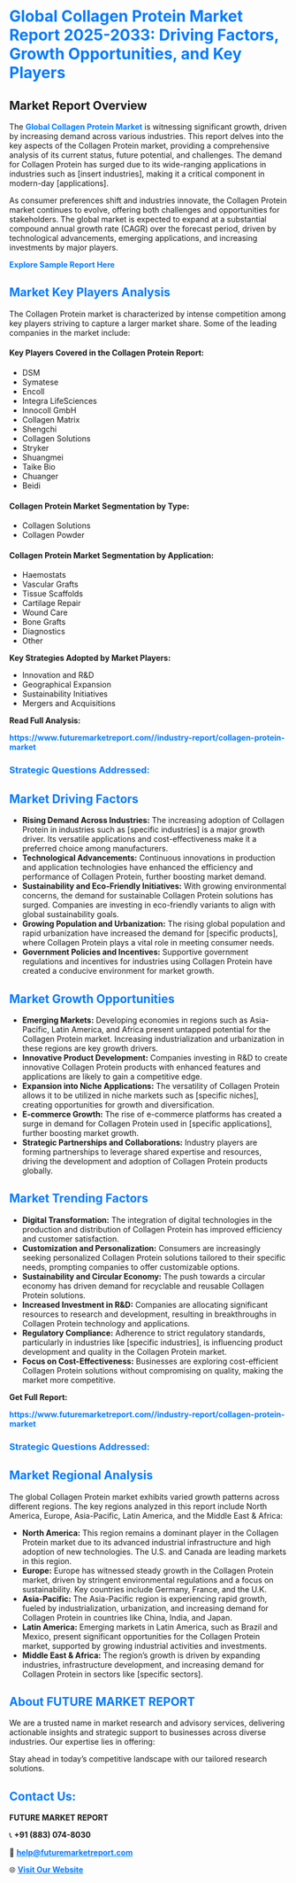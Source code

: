 <h1 style="color: #007BFF;">Global Collagen Protein Market Report 2025-2033: Driving Factors, Growth Opportunities, and Key Players</h1>

<section id="overview">
<h2>Market Report Overview</h2>
<p>The <a href="https://www.futuremarketreport.com//industry-report/collagen-protein-market" style="color: #007BFF; text-decoration: none;"><strong>Global Collagen Protein Market</strong></a> is witnessing significant growth, driven by increasing demand across various industries. This report delves into the key aspects of the Collagen Protein market, providing a comprehensive analysis of its current status, future potential, and challenges. The demand for Collagen Protein has surged due to its wide-ranging applications in industries such as [insert industries], making it a critical component in modern-day [applications].</p>
<p>As consumer preferences shift and industries innovate, the Collagen Protein market continues to evolve, offering both challenges and opportunities for stakeholders. The global market is expected to expand at a substantial compound annual growth rate (CAGR) over the forecast period, driven by technological advancements, emerging applications, and increasing investments by major players.</p>
</section>

<section id="overview">
<p><a href="https://www.futuremarketreport.com//request-sample/reportId=64848" style="color: #007BFF; text-decoration: none;"><strong>Explore Sample Report Here</strong></a></p>
</section>

<section id="key-players">
<h2 style="color: #007BFF;">Market Key Players Analysis</h2>
<p>The Collagen Protein market is characterized by intense competition among key players striving to capture a larger market share. Some of the leading companies in the market include:</p>
<h4>Key Players Covered in the Collagen Protein Report:</h4>
<ul><li>DSM</li><li>Symatese</li><li>Encoll</li><li>Integra LifeSciences</li><li>Innocoll GmbH</li><li>Collagen Matrix</li><li>Shengchi</li><li>Collagen Solutions</li><li>Stryker</li><li>Shuangmei</li><li>Taike Bio</li><li>Chuanger</li><li>Beidi</li></ul>
<h4>Collagen Protein Market Segmentation by Type:</h4>
<ul><li>Collagen Solutions</li><li>Collagen Powder</li></ul>

<h4>Collagen Protein Market Segmentation by Application:</h4>
<ul><li>Haemostats</li><li>Vascular Grafts</li><li>Tissue Scaffolds</li><li>Cartilage Repair</li><li>Wound Care</li><li>Bone Grafts</li><li>Diagnostics</li><li>Other</li></ul>
<p><strong>Key Strategies Adopted by Market Players:</strong></p>
<ul>
<li>Innovation and R&D</li>
<li>Geographical Expansion</li>
<li>Sustainability Initiatives</li>
<li>Mergers and Acquisitions</li>
</ul>
</section>

<section>
<p><strong>Read Full Analysis: </strong></p><a href="https://www.futuremarketreport.com//industry-report/collagen-protein-market" style="color: #007BFF; text-decoration: none;"><strong>https://www.futuremarketreport.com//industry-report/collagen-protein-market</strong></a>
<h3 style="color: #007BFF;">Strategic Questions Addressed:</h3>
</section>

<section id="driving-factors">
<h2 style="color: #007BFF;">Market Driving Factors</h2>
<ul>
<li><strong>Rising Demand Across Industries:</strong> The increasing adoption of Collagen Protein in industries such as [specific industries] is a major growth driver. Its versatile applications and cost-effectiveness make it a preferred choice among manufacturers.</li>
<li><strong>Technological Advancements:</strong> Continuous innovations in production and application technologies have enhanced the efficiency and performance of Collagen Protein, further boosting market demand.</li>
<li><strong>Sustainability and Eco-Friendly Initiatives:</strong> With growing environmental concerns, the demand for sustainable Collagen Protein solutions has surged. Companies are investing in eco-friendly variants to align with global sustainability goals.</li>
<li><strong>Growing Population and Urbanization:</strong> The rising global population and rapid urbanization have increased the demand for [specific products], where Collagen Protein plays a vital role in meeting consumer needs.</li>
<li><strong>Government Policies and Incentives:</strong> Supportive government regulations and incentives for industries using Collagen Protein have created a conducive environment for market growth.</li>
</ul>
</section>

<section id="growth-opportunities">
<h2 style="color: #007BFF;">Market Growth Opportunities</h2>
<ul>
<li><strong>Emerging Markets:</strong> Developing economies in regions such as Asia-Pacific, Latin America, and Africa present untapped potential for the Collagen Protein market. Increasing industrialization and urbanization in these regions are key growth drivers.</li>
<li><strong>Innovative Product Development:</strong> Companies investing in R&D to create innovative Collagen Protein products with enhanced features and applications are likely to gain a competitive edge.</li>
<li><strong>Expansion into Niche Applications:</strong> The versatility of Collagen Protein allows it to be utilized in niche markets such as [specific niches], creating opportunities for growth and diversification.</li>
<li><strong>E-commerce Growth:</strong> The rise of e-commerce platforms has created a surge in demand for Collagen Protein used in [specific applications], further boosting market growth.</li>
<li><strong>Strategic Partnerships and Collaborations:</strong> Industry players are forming partnerships to leverage shared expertise and resources, driving the development and adoption of Collagen Protein products globally.</li>
</ul>
</section>

<section id="trending-factors">
<h2 style="color: #007BFF;">Market Trending Factors</h2>
<ul>
<li><strong>Digital Transformation:</strong> The integration of digital technologies in the production and distribution of Collagen Protein has improved efficiency and customer satisfaction.</li>
<li><strong>Customization and Personalization:</strong> Consumers are increasingly seeking personalized Collagen Protein solutions tailored to their specific needs, prompting companies to offer customizable options.</li>
<li><strong>Sustainability and Circular Economy:</strong> The push towards a circular economy has driven demand for recyclable and reusable Collagen Protein solutions.</li>
<li><strong>Increased Investment in R&D:</strong> Companies are allocating significant resources to research and development, resulting in breakthroughs in Collagen Protein technology and applications.</li>
<li><strong>Regulatory Compliance:</strong> Adherence to strict regulatory standards, particularly in industries like [specific industries], is influencing product development and quality in the Collagen Protein market.</li>
<li><strong>Focus on Cost-Effectiveness:</strong> Businesses are exploring cost-efficient Collagen Protein solutions without compromising on quality, making the market more competitive.</li>
</ul>
</section>

<section>
<p><strong>Get Full Report: </strong></p><a href="https://www.futuremarketreport.com//industry-report/collagen-protein-market" style="color: #007BFF; text-decoration: none;"><strong>https://www.futuremarketreport.com//industry-report/collagen-protein-market</strong></a>
<h3 style="color: #007BFF;">Strategic Questions Addressed:</h3>
</section>


<section id="regional-analysis">
<h2 style="color: #007BFF;">Market Regional Analysis</h2>
<p>The global Collagen Protein market exhibits varied growth patterns across different regions. The key regions analyzed in this report include North America, Europe, Asia-Pacific, Latin America, and the Middle East & Africa:</p>
<ul>
<li><strong>North America:</strong> This region remains a dominant player in the Collagen Protein market due to its advanced industrial infrastructure and high adoption of new technologies. The U.S. and Canada are leading markets in this region.</li>
<li><strong>Europe:</strong> Europe has witnessed steady growth in the Collagen Protein market, driven by stringent environmental regulations and a focus on sustainability. Key countries include Germany, France, and the U.K.</li>
<li><strong>Asia-Pacific:</strong> The Asia-Pacific region is experiencing rapid growth, fueled by industrialization, urbanization, and increasing demand for Collagen Protein in countries like China, India, and Japan.</li>
<li><strong>Latin America:</strong> Emerging markets in Latin America, such as Brazil and Mexico, present significant opportunities for the Collagen Protein market, supported by growing industrial activities and investments.</li>
<li><strong>Middle East & Africa:</strong> The region’s growth is driven by expanding industries, infrastructure development, and increasing demand for Collagen Protein in sectors like [specific sectors].</li>
</ul>
</section>

<footer>
<h2 style="color: #007BFF;">About FUTURE MARKET REPORT</h2>
<p>We are a trusted name in market research and advisory services, delivering actionable insights and strategic support to businesses across diverse industries. Our expertise lies in offering:</p>

<p>Stay ahead in today’s competitive landscape with our tailored research solutions.</p>

<h2 style="color: #007BFF;">Contact Us:</h2>
<p><strong>FUTURE MARKET REPORT</strong></p>
<p>📞 <strong>+91 (883) 074-8030</strong></p>
<p>📧 <strong><a href="mailto:help@futuremarketreport.com" style="color: #007BFF;">help@futuremarketreport.com</a></strong></p>
<p>🌐 <strong><a href="https://www.futuremarketreport.com/" style="color: #007BFF;">Visit Our Website</a></strong></p>
</footer>